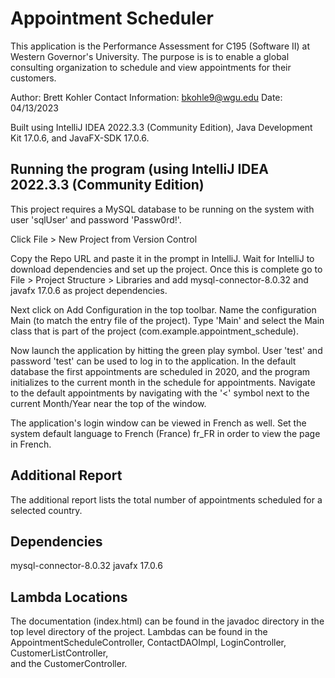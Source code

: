 # Appointment Scheduler

This application is the Performance Assessment for C195 (Software II) at Western Governor's University. The purpose is is to enable a global consulting organization
to schedule and view appointments for their customers.

Author: Brett Kohler
Contact Information: bkohle9@wgu.edu
Date: 04/13/2023

Built using IntelliJ IDEA 2022.3.3 (Community Edition), Java Development Kit 17.0.6, and JavaFX-SDK 17.0.6.

## Running the program (using IntelliJ IDEA 2022.3.3 (Community Edition)
This project requires a MySQL database to be running on the system with user 'sqlUser' and password 'Passw0rd!'.

Click File > New Project from Version Control

Copy the Repo URL and paste it in the prompt in IntelliJ. Wait for IntelliJ to download dependencies and set up the project. Once this is complete
go to File > Project Structure > Libraries and add mysql-connector-8.0.32 and javafx 17.0.6 as project dependencies.

Next click on Add Configuration in the top toolbar. Name the configuration Main (to match the entry file of the project). Type 'Main' and select the Main class
that is part of the project (com.example.appointment_schedule).

Now launch the application by hitting the green play symbol. User 'test' and password 'test' can be used to log in to the application.
In the default database the first appointments are scheduled in 2020, and the program initializes to the current month in the schedule for appointments. 
Navigate to the default appointments by navigating with the '<' symbol next to the current Month/Year near the top of the window.

The application's login window can be viewed in French as well. Set the system default language to French (France) fr_FR
in order to view the page in French.

## Additional Report
The additional report lists the total number of appointments scheduled for a selected country.

## Dependencies
mysql-connector-8.0.32
javafx 17.0.6

## Lambda Locations
The documentation (index.html) can be found in the javadoc directory in the top level directory of the project.
Lambdas can be found in the AppointmentScheduleController, ContactDAOImpl, LoginController, CustomerListController,  
and the CustomerController.